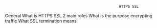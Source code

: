                                                         HTTPS SSL
General
What is HTTPS SSL 2 main roles
What is the purpose encrypting traffic
What SSL termination means
